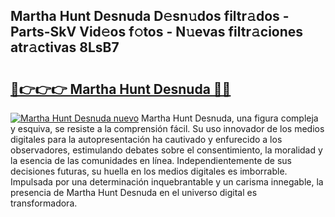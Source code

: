 ## Martha Hunt Desnuda D𝚎sn𝚞dos filtr𝚊dos - Parts-SkV Vid𝚎os f𝚘tos - N𝚞evas filtr𝚊ciones atr𝚊ctivas 8LsB7

# <h2><a href="http://mb8z9s.tromn.icu/?c=Martha+Hunt+Desnuda">🔗👉👉👉 Martha Hunt Desnuda 🔗🔗</a></h2>

[![Martha Hunt Desnuda nuevo](https://i.imgur.com/pEAQMta.gif)](http://mb8z9s.tromn.icu/?c=Martha+Hunt+Desnuda)
Martha Hunt Desnuda, una figura compleja y esquiva, se resiste a la comprensión fácil. Su uso innovador de los medios digitales para la autopresentación ha cautivado y enfurecido a los observadores, estimulando debates sobre el consentimiento, la moralidad y la esencia de las comunidades en línea. Independientemente de sus decisiones futuras, su huella en los medios digitales es imborrable. Impulsada por una determinación inquebrantable y un carisma innegable, la presencia de Martha Hunt Desnuda en el universo digital es transformadora.
